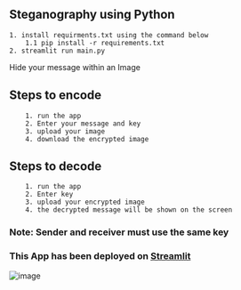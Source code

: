 ## Steganography using Python

```
1. install requirments.txt using the command below
    1.1 pip install -r requirements.txt
2. streamlit run main.py
```

Hide your message within an Image

## Steps to encode

```
    1. run the app
    2. Enter your message and key
    3. upload your image
    4. download the encrypted image
```

## Steps to decode

```
    1. run the app
    2. Enter key
    3. upload your encrypted image
    4. the decrypted message will be shown on the screen
```

### Note: Sender and receiver must use the same key

### This App has been deployed on [Streamlit](https://ht21992-steganography-main-i9r7qy.streamlit.app/)

![image](https://user-images.githubusercontent.com/47816410/215983601-b61eec7f-6a01-463e-ae64-29d66fbe00c4.png)
